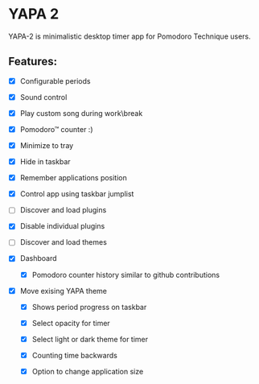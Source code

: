 YAPA 2
====

YAPA-2 is minimalistic desktop timer app for Pomodoro Technique users. 

Features:
---------

- [x] Configurable periods
- [x] Sound control
- [x] Play custom song during work\break
- [x] Pomodoro™ counter :)
- [x] Minimize to tray
- [x] Hide in taskbar
- [x] Remember applications position
- [x] Control app using taskbar jumplist
- [ ] Discover and load plugins
- [x] Disable individual plugins
- [ ] Discover and load themes

- [x] Dashboard
  - [x] Pomodoro counter history similar to github contributions

- [x] Move exising YAPA theme
  - [x] Shows period progress on taskbar
  - [x] Select opacity for timer
  - [x] Select light or dark theme for timer
  - [x] Counting time backwards
  - [x] Option to change application size

